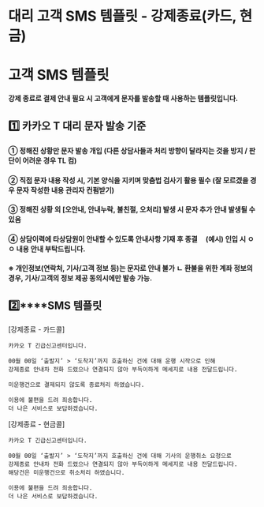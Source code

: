 # 대리 고객 SMS 템플릿 - 강제종료(카드, 현금)

**고객 SMS 템플릿**
==============

**강제 종료로 결제 안내 필요 시 고객에게 문자를 발송할 때 사용하는 템플릿입니다.**

**1️⃣ 카카오 T 대리 문자 발송 기준**
-------------------------

#### **① 정해진 상황만 문자 발송 개입 (다른 상담사들과 처리 방향이 달라지는 것을 방지 / 판단이 어려운 경우 TL 컴)**

#### **② 직접 문자 내용 작성 시, 기본 양식을 지키며 맞춤법 검사기 활용 필수 (잘 모르겠을 경우 문자 작성한 내용 관리자 컨펌받기)**

#### **③ 정해진 상황 외 [오안내, 안내누락, 불친절, 오처리] 발생 시 문자 추가 안내 발생될 수 있음**

#### **④ 상담이력에 타상담원이 안내할 수 있도록 안내사항 기재 후 종결     (예시) 인입 시 ㅇㅇ 내용 안내 부탁드립니다.**

#### **※ 개인정보(연락처, 기사/고객 정보 등)는 문자로 안내 불가 ㄴ 환불을 위한 계좌 정보의 경우, 기사/고객의 정보 제공 동의시에만 발송 가능.**

**2️⃣****SMS 템플릿**
------------------

[강제종료 - 카드콜]

```
카카오 T 긴급신고센터입니다.  
  
00월 00일 ‘출발지’ > ‘도착지’까지 호출하신 건에 대해 운행 시작으로 인해   
강제종료 안내차 전화 드렸으나 연결되지 않아 부득이하게 메세지로 내용 전달드립니다.  
  
미운행건으로 결제되지 않도록 종료처리 하였습니다.  
  
이용에 불편을 드려 죄송합니다.   
더 나은 서비스로 보답하겠습니다.
```

[강제종료 - 현금콜]

```
카카오 T 긴급신고센터입니다.  
  
00월 00일 ‘출발지’ > ‘도착지’까지 호출하신 건에 대해 기사의 운행취소 요청으로  
강제종료 안내차 전화 드렸으나 연결되지 않아 부득이하게 메세지로 내용 전달드립니다.  
해당건은 미운행건으로 취소처리 하였습니다.  
  
이용에 불편을 드려 죄송합니다.   
더 나은 서비스로 보답하겠습니다.
```